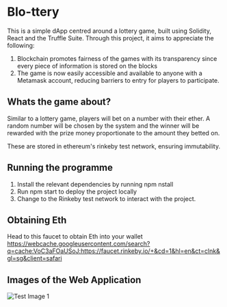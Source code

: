 # Blo-ttery

This is a simple dApp centred around a lottery game, built using Solidity, React and the Truffle Suite. Through this project, it aims to appreciate the following: 

1. Blockchain promotes fairness of the games with its transparency since every piece of information is stored on the blocks 
2. The game is now easily accessible and available to anyone with a Metamask account, reducing barriers to entry for players to participate. 



## Whats the game about? 

Similar to a lottery game, players will bet on a number with their ether. A random number will be chosen by the system and the winner will be rewarded with the prize money proportionate to the amount they betted on. 

These are stored in ethereum's rinkeby test network, ensuring immutability. 

## Running the programme 

1. Install the relevant dependencies by running npm nstall 
2. Run npm start to deploy the project locally 
3. Change to the Rinkeby test network to interact with the project. 

## Obtaining Eth 

Head to this faucet to obtain Eth into your wallet 
https://webcache.googleusercontent.com/search?q=cache:VoC3aFOaUSoJ:https://faucet.rinkeby.io/+&cd=1&hl=en&ct=clnk&gl=sg&client=safari

## Images of the Web Application 


![Test Image 1](Overview.png)
